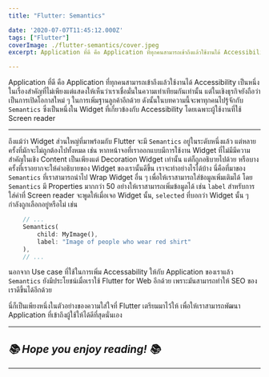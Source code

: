 ```yaml
---
title: "Flutter: Semantics"

date: '2020-07-07T11:45:12.000Z'
tags: ["Flutter"]
coverImage: ./flutter-semantics/cover.jpeg
excerpt: Application ที่ดี คือ Application ที่ทุกคนสามารถเข้าถึงแล้วใช้งานได้ Accessibility เป็นหนึ่งในเรื่องสำคัญที่ไม่เพียงแต่แสดงให้เห็นว่าเราเชื่อมั่นในความเท่าเทียมกันเท่านั้น แต่ในเชิงธุรกิจยังถือว่าเป็นการเปิดโอกาสใหม่ ๆ ในการเพิ่มฐานลูกค้าอีกด้วย ดังนั้นในบทความนี้จะพาทุกคนไปรู้จักกับ Semantics ซึ่งเป็นหนึ่งใน Widget ที่เกี่ยวข้องกับ Accessibility โดยเฉพาะผู้ใช้งานที่ใช้ Screen reader

---
```


Application ที่ดี คือ Application ที่ทุกคนสามารถเข้าถึงแล้วใช้งานได้ Accessibility เป็นหนึ่งในเรื่องสำคัญที่ไม่เพียงแต่แสดงให้เห็นว่าเราเชื่อมั่นในความเท่าเทียมกันเท่านั้น แต่ในเชิงธุรกิจยังถือว่าเป็นการเปิดโอกาสใหม่ ๆ ในการเพิ่มฐานลูกค้าอีกด้วย ดังนั้นในบทความนี้จะพาทุกคนไปรู้จักกับ `Semantics` ซึ่งเป็นหนึ่งใน Widget ที่เกี่ยวข้องกับ Accessibility โดยเฉพาะผู้ใช้งานที่ใช้ Screen reader

---

ถึงแม้ว่า Widget ส่วนใหญ่ที่มาพร้อมกับ Flutter จะมี `Semantics` อยู่ในระดับหนึ่งแล้ว แต่หลายครั้งที่มักจะไม่ถูกต้องไปทั้งหมด เช่น หากหน้าจอที่เราออกแบบมีการใช้งาน Widget ที่ไม่มีมีความสำคัญในเชิง Content เป็นเพียงแต่ Decoration Widget เท่านั้น แต่ก็ถูกอธิบายไปด้วย หรือบางครั้งที่เราอยากจะให้คำอธิบายของ Widget ของเรานั้นดีขึ้น เราจะทำอย่างไรได้บ้าง นี่คือที่มาของ `Semantics` ที่เราสามารถนำไป Wrap Widget อื่น ๆ เพื่อให้เราสามารถใส่ข้อมูลเพิ่มเติมได้ โดย `Semantics` มี Properties มากกว่า 50 อย่างให้เราสามารถเพิ่มข้อมูลได้ เช่น `label` สำหรับการใส่คำที่ Screen reader จะพูดให้เมื่อเจอ Widget นั้น, `selected` ที่บอกว่า Widget นั้น ๆ กำลังถูกเลือกอยู่หรือไม่ เช่น

```dart
    // ...
    Semantics(
    	child: MyImage(),
        label: "Image of people who wear red shirt"
    ),
    // ...
```

นอกจาก Use case ที่ใช้ในการเพิ่ม Accessability ให้กับ Application ของเราแล้ว `Semantics` ยังมีประโยชน์เมื่อเราใช้ Flutter for Web อีกด้วย เพราะมันสามารถทำให้ SEO ของเราดีขึ้นได้อีกด้วย

นี่ก็เป็นเพียงหนึ่งในตัวอย่างของความใส่ใจที่ Flutter เตรียมมาไว้ให้ เพื่อให้เราสามารถพัฒนา Application ที่เข้าถึงผู้ใช้ให้ได้ดีที่สุดนั่นเอง

---

## *📚 Hope you enjoy reading! 📚*

---
